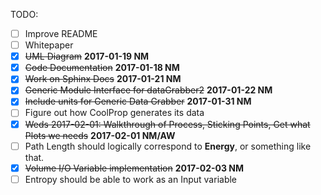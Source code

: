 TODO:
*   [ ] Improve README
*   [ ] Whitepaper
*   [x] ~~UML Diagram~~ **2017-01-19 NM**
*   [x] ~~Code Documentation~~ **2017-01-18 NM**
*   [x] ~~Work on Sphinx Docs~~ **2017-01-21 NM**
*   [x] ~~Generic Module Interface for dataGrabber2~~  **2017-01-22 NM**
*   [x] ~~Include units for Generic Data Grabber~~ **2017-01-31 NM**
*   [ ] Figure out how CoolProp generates its data
*   [x] ~~Weds 2017-02-01: Walkthrough of Process, Sticking Points, Get what Plots we needs~~ **2017-02-01 NM/AW**
*   [ ] Path Length should logically correspond to **Energy**, or something like that.
*   [x] ~~Volume I/O Variable implementation~~ **2017-02-03 NM**
*   [ ] Entropy should be able to work as an Input variable
